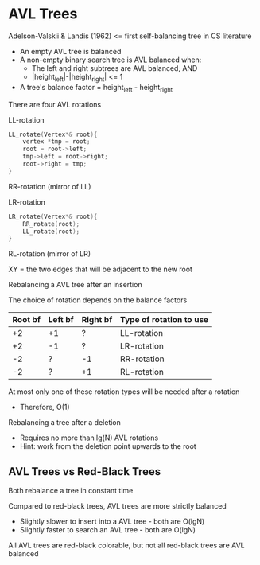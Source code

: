 # AVL Trees

Adelson-Valskii & Landis (1962) <= first self-balancing tree in CS literature

* An empty AVL tree is balanced
* A non-empty binary search tree is AVL balanced when:
  * The left and right subtrees are AVL balanced, AND
  * |height<sub>left</sub>|-|height<sub>right</sub>| <= 1
* A tree's balance factor = height<sub>left</sub> - height<sub>right</sub>

There are four AVL rotations

LL-rotation

```c++
LL_rotate(Vertex*& root){
    vertex *tmp = root;
    root = root->left;
    tmp->left = root->right;
    root->right = tmp;
}
```
RR-rotation (mirror of LL)

LR-rotation

```c++
LR_rotate(Vertex*& root){
    RR_rotate(root);
    LL_rotate(root);
}
```

RL-rotation (mirror of LR)

XY = the two edges that will be adjacent to the new root

Rebalancing a AVL tree after an insertion

The choice of rotation depends on the balance factors

| Root bf | Left bf | Right bf | Type of rotation to use |
| ------- | ------- | -------- | ----------------------- |
| +2      | +1      | ?        | LL-rotation             |
| +2      | -1      | ?        | LR-rotation             |
| -2      | ?       | -1       | RR-rotation             |
| -2      | ?       | +1       | RL-rotation             |

At most only one of these rotation types will be needed after a rotation

* Therefore, O(1)

Rebalancing a tree after a deletion

* Requires no more than lg(N) AVL rotations
* Hint: work from the deletion point upwards to the root

## AVL Trees vs Red-Black Trees

Both rebalance a tree in constant time

Compared to red-black trees, AVL trees are more strictly balanced

* Slightly slower to insert into a AVL tree - both are O(lgN)
* Slightly faster to search an AVL tree - both are O(lgN)

All AVL trees are red-black colorable, but not all red-black trees are AVL balanced
